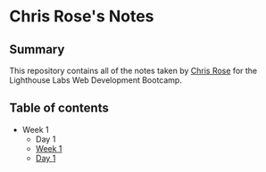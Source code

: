 # Chris Rose's Notes

## Summary 

This repository contains all of the notes taken by [Chris Rose](https://github.com/ChristopherRose13) for the Lighthouse Labs Web Development Bootcamp.

## Table of contents
* Week 1
  * Day 1
  * [Week 1](/Week_1)
  * [Day 1](/Week_1/Day_1)